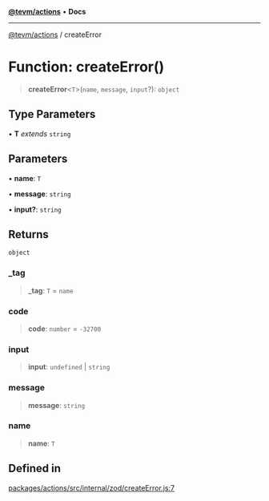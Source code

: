 [**@tevm/actions**](../README.md) • **Docs**

***

[@tevm/actions](../globals.md) / createError

# Function: createError()

> **createError**\<`T`\>(`name`, `message`, `input`?): `object`

## Type Parameters

• **T** *extends* `string`

## Parameters

• **name**: `T`

• **message**: `string`

• **input?**: `string`

## Returns

`object`

### \_tag

> **\_tag**: `T` = `name`

### code

> **code**: `number` = `-32700`

### input

> **input**: `undefined` \| `string`

### message

> **message**: `string`

### name

> **name**: `T`

## Defined in

[packages/actions/src/internal/zod/createError.js:7](https://github.com/evmts/tevm-monorepo/blob/main/packages/actions/src/internal/zod/createError.js#L7)
